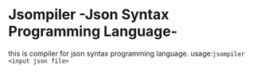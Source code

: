 # Jsompiler -Json Syntax Programming Language-

this is compiler for json syntax programming language.
usage:`jsompiler <input json file>`
